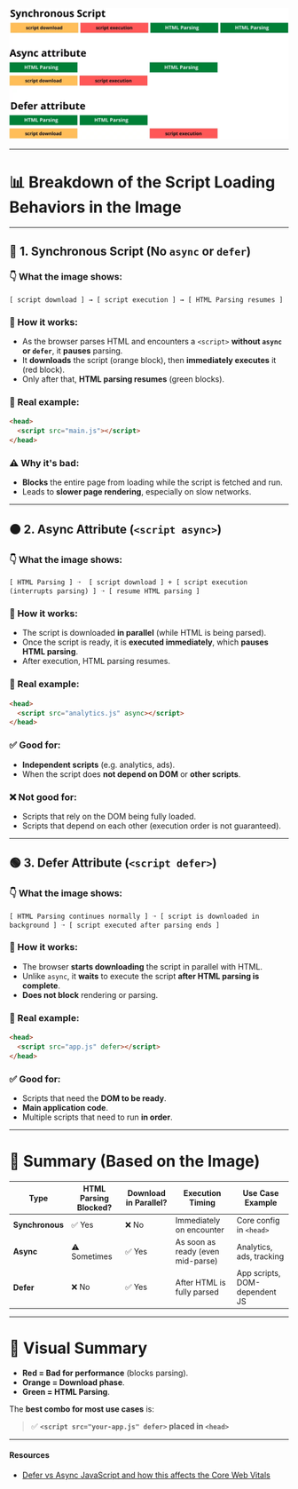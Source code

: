 ![alt text](image.png)

---

# 📊 Breakdown of the Script Loading Behaviors in the Image

---

## 🔴 1. **Synchronous Script (No `async` or `defer`)**

### 👇 What the image shows:

```
[ script download ] → [ script execution ] → [ HTML Parsing resumes ]
```

### 🔧 How it works:

- As the browser parses HTML and encounters a `<script>` **without `async` or `defer`**, it **pauses** parsing.
- It **downloads** the script (orange block), then **immediately executes** it (red block).
- Only after that, **HTML parsing resumes** (green blocks).

### 🧠 Real example:

```html
<head>
  <script src="main.js"></script>
</head>
```

### ⚠️ Why it's bad:

- **Blocks** the entire page from loading while the script is fetched and run.
- Leads to **slower page rendering**, especially on slow networks.

---

## 🟠 2. **Async Attribute (`<script async>`)**

### 👇 What the image shows:

```
[ HTML Parsing ] ➝  [ script download ] + [ script execution (interrupts parsing) ] ➝ [ resume HTML parsing ]
```

### 🔧 How it works:

- The script is downloaded **in parallel** (while HTML is being parsed).
- Once the script is ready, it is **executed immediately**, which **pauses HTML parsing**.
- After execution, HTML parsing resumes.

### 🧠 Real example:

```html
<head>
  <script src="analytics.js" async></script>
</head>
```

### ✅ Good for:

- **Independent scripts** (e.g. analytics, ads).
- When the script does **not depend on DOM** or **other scripts**.

### ❌ Not good for:

- Scripts that rely on the DOM being fully loaded.
- Scripts that depend on each other (execution order is not guaranteed).

---

## 🟢 3. **Defer Attribute (`<script defer>`)**

### 👇 What the image shows:

```
[ HTML Parsing continues normally ] ➝ [ script is downloaded in background ] ➝ [ script executed after parsing ends ]
```

### 🔧 How it works:

- The browser **starts downloading** the script in parallel with HTML.
- Unlike `async`, it **waits** to execute the script **after HTML parsing is complete**.
- **Does not block** rendering or parsing.

### 🧠 Real example:

```html
<head>
  <script src="app.js" defer></script>
</head>
```

### ✅ Good for:

- Scripts that need the **DOM to be ready**.
- **Main application code**.
- Multiple scripts that need to run **in order**.

---

# 🧠 Summary (Based on the Image)

| Type            | HTML Parsing Blocked? | Download in Parallel? | Execution Timing                  | Use Case Example              |
| --------------- | --------------------- | --------------------- | --------------------------------- | ----------------------------- |
| **Synchronous** | ✅ Yes                | ❌ No                 | Immediately on encounter          | Core config in `<head>`       |
| **Async**       | ⚠️ Sometimes          | ✅ Yes                | As soon as ready (even mid-parse) | Analytics, ads, tracking      |
| **Defer**       | ❌ No                 | ✅ Yes                | After HTML is fully parsed        | App scripts, DOM-dependent JS |

---

# 🚀 Visual Summary

- **Red = Bad for performance** (blocks parsing).
- **Orange = Download phase**.
- **Green = HTML Parsing**.

The **best combo for most use cases** is:

> ✅ **`<script src="your-app.js" defer>` placed in `<head>`**

---

#### Resources

- [Defer vs Async JavaScript and how this affects the Core Web Vitals](https://www.corewebvitals.io/pagespeed/async-vs-defer-javascript-and-core-web-vitals#:~:text=In%20general%2C%20the%20async%20attribute,widgets%20or%20add%20event%20listeners)
